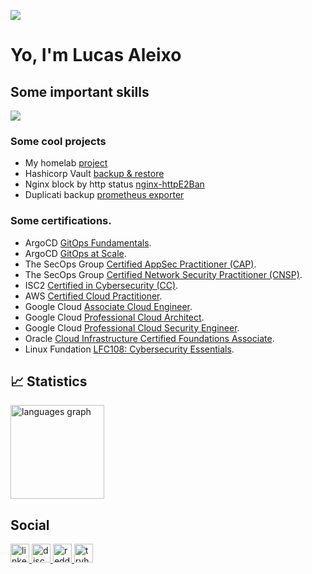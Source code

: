 ![](https://komarev.com/ghpvc/?username=aleixolucas42)

<h1 align="left">Yo, I'm Lucas Aleixo</h1>

## Some important skills
<a href="https://skillicons.dev">
<img src="https://skillicons.dev/icons?i=docker,k8s,aws,gcp,azure,neovim,html,angular,js,ts,py,vim,bash,powershell,windows,linux,bsd,redhat,arch,ubuntu,kali,prometheus,grafana,jenkins,terraform,mysql,postgres" />
</a>

<h3>Some cool projects</h3>
<ul>
<li>My homelab <a href="https://github.com/AleixoLucas42/homelab">project</a></li>
<li>Hashicorp Vault <a href="https://github.com/AleixoLucas42/hashicorp_vault-backup">backup & restore</a></li>
<li>Nginx block by http status <a href="https://github.com/AleixoLucas42/nginx-httpE2Ban"> nginx-httpE2Ban</a></li>
<li>Duplicati backup <a href="https://github.com/AleixoLucas42/duplicati-prometheus-exporter"> prometheus exporter</a></li>
</ul>


<h3> Some certifications.</h3>

<ul>
<li>ArgoCD <a href="https://www.credly.com/badges/b03866b4-83ad-423c-85c0-67ef93f30330/public_url">GitOps Fundamentals</a>.</li>
<li>ArgoCD <a href="https://www.credly.com/badges/0cb98ab5-a9ff-4958-b741-5be4f1a43dcb/public_url">GitOps at Scale</a>.</li>
<li>The SecOps Group <a href="https://secops.group/certificate-validation/">Certified AppSec Practitioner (CAP)</a>.</li>
  <li>The SecOps Group <a href="https://secops.group/certificate-validation/">Certified Network Security Practitioner (CNSP)</a>.</li>
<li>ISC2 <a href="https://www.credly.com/badges/3f3eb9b4-1881-431e-90d0-c9eeb0f04c07/public_url">Certified in Cybersecurity (CC)</a>.</li>
<li>AWS <a href="https://www.credly.com/badges/04332d9e-d71d-4286-bff3-31919d02c329/public_url">Certified Cloud Practitioner</a>.</li>
<li>Google Cloud <a href="https://www.credly.com/badges/990ca636-f153-467d-b4fc-e646555f336b/public_url">Associate Cloud Engineer</a>.</li>
<li>Google Cloud <a href="https://www.credly.com/badges/41bc570e-f9e1-42e1-ae5d-1776624c76cb/public_url">Professional Cloud Architect</a>.</li>
<li>Google Cloud <a href="https://www.credly.com/badges/e1566db6-8061-4082-a827-1e88c4ddc4ef/public_url">Professional Cloud Security Engineer</a>.</li>
<li>Oracle <a href="https://catalog-education.oracle.com/apex/f?p=1010:2:107037200726959::NO:RP:P2_AUTHCODE,P2_AUTH_KEY,P2_ARG_INVALID_CNT:Mq184467zM22i,BvkoL184395aalb952oBaM,0">Cloud Infrastructure Certified Foundations Associate</a>.</li>
<li>Linux Fundation <a href="https://www.credly.com/badges/feab6b83-585a-4c4d-8b92-8e6b27cc555c/public_url">LFC108: Cybersecurity Essentials</a>.</li>
</ul>


## 📈 Statistics

<div align="left">
  <img src="https://github-readme-stats.vercel.app/api/top-langs?username=aleixolucas42&locale=en&hide_title=false&layout=compact&card_width=320&langs_count=5&theme=dark&hide_border=false&order=2" height="150" alt="languages graph"  />
</div>

## Social

<div align="left">
  <a href="https://www.linkedin.com/in/lucas-aleixo42/" target="_blank">
    <img src="https://img.shields.io/static/v1?message=LinkedIn&logo=linkedin&label=&color=0077B5&logoColor=white&labelColor=&style=for-the-badge" height="30" alt="linkedin logo"  />
  </a>
  <a href="https://discord.com/users/aleixolucas42" target="_blank">
    <img src="https://img.shields.io/static/v1?message=Discord&logo=discord&label=&color=7289DA&logoColor=white&labelColor=&style=for-the-badge" height="30" alt="discord logo"  />
  </a>
  <a href="https://www.reddit.com/user/AleixoLucas/" target="_blank">
    <img src="https://img.shields.io/static/v1?message=Reddit&social=reddit&logo=reddit&label=&color=FF4500&logoColor=white&labelColor=&style=for-the-badge" height="30" alt="reddit logo"/>
  </a>
  <a href="https://tryhackme.com/r/p/leiXuo42" target="_blank">
    <img src="https://img.shields.io/static/v1?message=TryHackMe&logo=tryhackme&label=&color=88cc14&logoColor=white&labelColor=&style=for-the-badge" height="30" alt="tryhackme logo"  />
  </a>  
</div>
